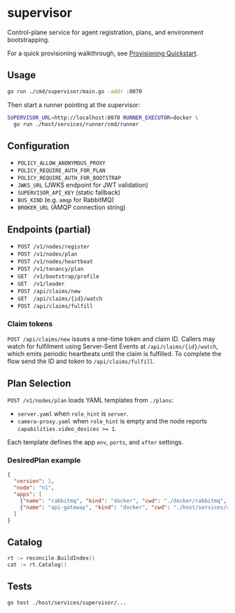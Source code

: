 # supervisor

Control-plane service for agent registration, plans, and environment bootstrapping.

For a quick provisioning walkthrough, see [Provisioning Quickstart](../../../docs/provisioning.md).

## Usage

```bash
go run ./cmd/supervisor/main.go -addr :8070
```

Then start a runner pointing at the supervisor:

```bash
SUPERVISOR_URL=http://localhost:8070 RUNNER_EXECUTOR=docker \
  go run ./host/services/runner/cmd/runner
```

## Configuration

- `POLICY_ALLOW_ANONYMOUS_PROXY`
- `POLICY_REQUIRE_AUTH_FOR_PLAN`
- `POLICY_REQUIRE_AUTH_FOR_BOOTSTRAP`
- `JWKS_URL` (JWKS endpoint for JWT validation)
- `SUPERVISOR_API_KEY` (static fallback)
- `BUS_KIND` (e.g. `amqp` for RabbitMQ)
- `BROKER_URL` (AMQP connection string)

## Endpoints (partial)

- `POST /v1/nodes/register`
- `POST /v1/nodes/plan`
- `POST /v1/nodes/heartbeat`
- `POST /v1/tenancy/plan`
- `GET  /v1/bootstrap/profile`
- `GET  /v1/leader`
- `POST /api/claims/new`
- `GET  /api/claims/{id}/watch`
- `POST /api/claims/fulfill`

### Claim tokens

`POST /api/claims/new` issues a one-time token and claim ID. Callers may
watch for fulfilment using Server-Sent Events at
`/api/claims/{id}/watch`, which emits periodic heartbeats until the
claim is fulfilled. To complete the flow send the ID and token to
`/api/claims/fulfill`.

## Plan Selection

`POST /v1/nodes/plan` loads YAML templates from `./plans`:

- `server.yaml` when `role_hint` is `server`.
- `camera-proxy.yaml` when `role_hint` is empty and the node reports `capabilities.video_devices >= 1`.

Each template defines the app `env`, `ports`, and `after` settings.

### DesiredPlan example

```json
{
  "version": 1,
  "node": "n1",
  "apps": [
    {"name": "rabbitmq", "kind": "docker", "cwd": "./docker/rabbitmq", "command": ["up", "-d"]},
    {"name": "api-gateway", "kind": "docker", "cwd": "./host/services/api-gateway", "command": ["up", "-d"], "after": ["rabbitmq"]}
  ]
}
```

## Catalog

```go
rt := reconcile.BuildIndex()
cat := rt.Catalog()
```

## Tests

```bash
go test ./host/services/supervisor/...
```
